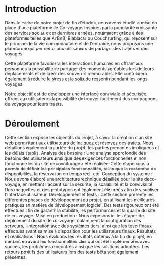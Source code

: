 # Introduction
Dans le cadre de notre projet de fin d'études, nous avons étudié la mise en place d'une plateforme de Co-voyage. Inspirés par la popularité croissante des services sociaux ces dernières années, notamment grâce à des plateformes telles que AirBnB, Blablacar ou Couchsurfing, qui reposent sur le principe de la vie communautaire et de l'entraide, nous proposons une plateforme qui permettra aux utilisateurs de partager des trajets et des voyages.

Cette plateforme favorisera les interactions humaines en offrant aux personnes la possibilité de partager des moments agréables lors de leurs déplacements et de créer des souvenirs mémorables. Elle contribuera également à réduire le stress et la solitude ressentis pendant les longs voyages.

Notre objectif est de développer une interface conviviale et sécurisée, offrant aux utilisateurs la possibilité de trouver facilement des compagnons de voyage pour leurs trajets.
# Déroulement
Cette section expose les objectifs du projet, à savoir la création d'un site web permettant 
aux utilisateurs de indiquez et réservez des trajets. Nous détaillons également la portée 
du projet, les parties prenantes impliquées et les délais établis.
Analyse des besoins :
Une analyse approfondie des besoins des utilisateurs ainsi que des exigences 
fonctionnelles et non fonctionnelles du site de covoiturage a été réalisée. Cette étape 
nous a permis de définir les principales fonctionnalités, telles que la recherche de 
disponibilités, la réservation en temps réel, etc.
Conception du système :
Nous avons élaboré une architecture technique détaillée pour le site deco-voyage, en 
mettant l'accent sur la sécurité, la scalabilité et la convivialité. Des maquettes et des 
prototypes ont également été créés afin de visualiser l'interface utilisateur.
Développement et tests :
Cette section présente les différentes phases de développement du projet, en utilisant les 
meilleures pratiques en matière de développement logiciel. Des tests rigoureux ont été 
effectués afin de garantir la stabilité, les performances et la qualité du site de co-voyage.
Mise en production :
Nous exposons ici les étapes de déploiement du site de co-voyage, notamment la 
configuration des serveurs, l'intégration avec des systèmes tiers, ainsi que les tests finaux 
effectués avant sa mise à disposition pour les utilisateurs finaux.
Résultats et réalisations :
Nous évaluons les résultats obtenus à la fin du projet, en mettant en avant les 
fonctionnalités clés qui ont été implémentées avec succès, les problèmes rencontrés ainsi 
que les solutions adoptées. Les retours positifs des utilisateurs lors des tests bêta sont 
également présentés.
